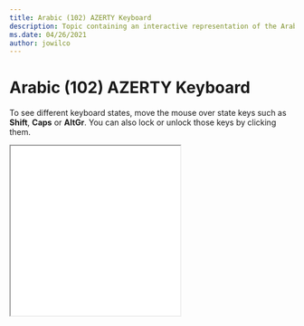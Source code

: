 ```yaml
--- 
title: Arabic (102) AZERTY Keyboard 
description: Topic containing an interactive representation of the Arabic (102) AZERTY Keyboard 
ms.date: 04/26/2021 
author: jowilco 
--- 
```

 
# Arabic (102) AZERTY Keyboard 
 
To see different keyboard states, move the mouse over state keys such as **Shift**, **Caps** or **AltGr**. You can also lock or unlock those keys by clicking them. 
 
<iframe src="kbda3.html" height="300"></iframe> 
